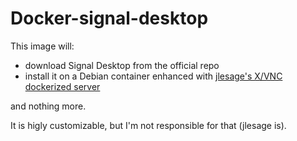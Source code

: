 # Docker-signal-desktop

This image will:
* download Signal Desktop from the official repo
* install it on a Debian container enhanced with [jlesage's X/VNC dockerized server](https://github.com/jlesage/docker-baseimage-gui)

and nothing more.

It is higly customizable, but I'm not responsible for that (jlesage is).
